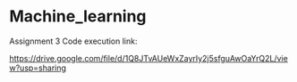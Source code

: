 # Machine_learning

Assignment 3 Code execution link:

https://drive.google.com/file/d/1Q8JTvAUeWxZayrIy2j5sfguAwOaYrQ2L/view?usp=sharing
